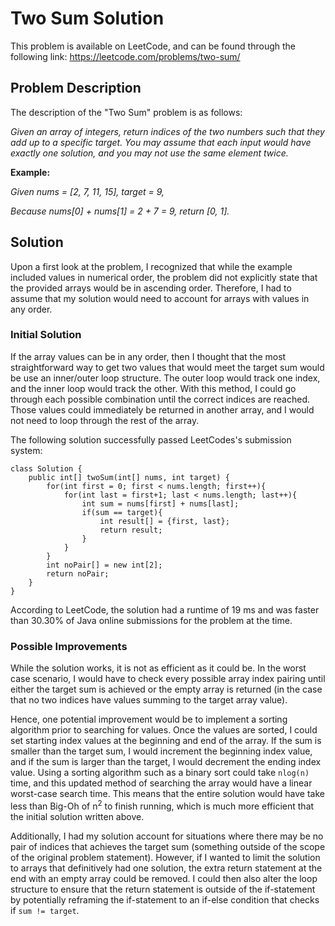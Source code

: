 # Two Sum Solution

This problem is available on LeetCode, and can be found through the following link: https://leetcode.com/problems/two-sum/

## Problem Description

The description of the "Two Sum" problem is as follows:

*Given an array of integers, return indices of the two numbers such that they add up to a specific target. You may assume that each input would have exactly one solution, and you may not use the same element twice.*

**Example:**

*Given nums = [2, 7, 11, 15], target = 9,*

*Because nums[0] + nums[1] = 2 + 7 = 9, return [0, 1].*

## Solution

Upon a first look at the problem, I recognized that while the example included values in numerical order, the problem did not explicitly state that the provided arrays would be in ascending order. Therefore, I had to assume that my solution would need to account for arrays with values in any order.

### Initial Solution

If the array values can be in any order, then I thought that the most straightforward way to get two values that would meet the target sum would be use an inner/outer loop structure. The outer loop would track one index, and the inner loop would track the other. With this method, I could go through each possible combination until the correct indices are reached. Those values could immediately be returned in another array, and I would not need to loop through the rest of the array.

The following solution successfully passed LeetCodes's submission system:

```
class Solution {
    public int[] twoSum(int[] nums, int target) {
        for(int first = 0; first < nums.length; first++){
            for(int last = first+1; last < nums.length; last++){
                int sum = nums[first] + nums[last];
                if(sum == target){
                    int result[] = {first, last};
                    return result;
                }
            }
        }
        int noPair[] = new int[2];
        return noPair;
    }
}
```

According to LeetCode, the solution had a runtime of 19 ms and was faster than 30.30% of Java online submissions for the problem at the time.

### Possible Improvements

While the solution works, it is not as efficient as it could be. In the worst case scenario, I would have to check every possible array index pairing until either the target sum is achieved or the empty array is returned (in the case that no two indices have values summing to the target array value).

Hence, one potential improvement would be to implement a sorting algorithm prior to searching for values. Once the values are sorted, I could set starting index values at the beginning and end of the array. If the sum is smaller than the target sum, I would increment the beginning index value, and if the sum is larger than the target, I would decrement the ending index value. Using a sorting algorithm such as a binary sort could take ```nlog(n)``` time, and this updated method of searching the array would have a linear worst-case search time. This means that the entire solution would have take less than Big-Oh of n<sup>2</sup> to finish running, which is much more efficient that the initial solution written above.

Additionally, I had my solution account for situations where there may be no pair of indices that achieves the target sum (something outside of the scope of the original problem statement). However, if I wanted to limit the solution to arrays that definitively had one solution, the extra return statement at the end with an empty array could be removed. I could then also alter the loop structure to ensure that the return statement is outside of the if-statement by potentially reframing the if-statement to an if-else condition that checks if ```sum != target```.
